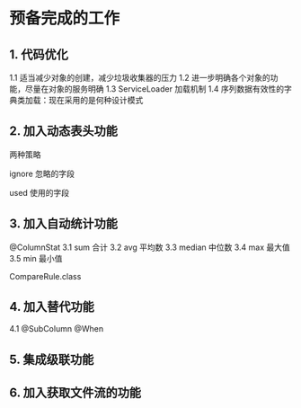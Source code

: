 # 预备完成的工作
## 1. 代码优化

1.1  适当减少对象的创建，减少垃圾收集器的压力
1.2  进一步明确各个对象的功能，尽量在对象的服务明确
1.3  ServiceLoader 加载机制
1.4  序列数据有效性的字典类加载：现在采用的是何种设计模式
 
## 2. 加入动态表头功能
两种策略

ignore  忽略的字段

used  使用的字段

## 3. 加入自动统计功能
@ColumnStat
3.1  sum  合计
3.2  avg  平均数
3.3  median  中位数
3.4  max  最大值
3.5  min  最小值

CompareRule.class

## 4. 加入替代功能
4.1 @SubColumn  @When

## 5. 集成级联功能

## 6. 加入获取文件流的功能